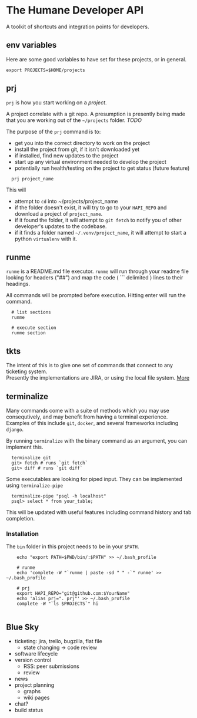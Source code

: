 # The Humane Developer API

A toolkit of shortcuts and integration points for developers.

## env variables

Here are some good variables to have set for these projects, or in general.

```
export PROJECTS=$HOME/projects
```

## prj

`prj` is how you start working on a *project*.

A project correlate with a git repo.  A presumption is presently being made that you are working out of the `~/projects` folder. *TODO*

The purpose of the `prj` command is to:

- get you into the correct directory to work on the project 
- install the project from git, if it isn't downloaded yet
- if installed, find new updates to the project
- start up any virtual environment needed to develop the project
- potentially run health/testing on the project to get status (future feature)

```
  prj project_name
```

This will 

* attempt to `cd` into ~/projects/project_name
* if the folder doesn't exist, it will try to go to your `HAPI_REPO` and download a project of `project_name`.
* if it found the folder, it will attempt to `git fetch` to notify you of other developer's updates to the codebase.
* if it finds a folder named `~/.venv/project_name`, it will attempt to start a python `virtualenv` with it.

## runme

`runme` is a README.md file executor. `runme` will run through your readme file looking for
headers ("##") and map the code ( ``` delimited ) lines to their headings.

All commands will be prompted before execution. Hitting enter will run the command.

```
  # list sections
  runme

  # execute section
  runme section
```


## tkts

The intent of this is to give one set of commands that connect to any ticketing system.  
Presently the implementations are JIRA, or using the local file system. [More](./tkts/README.md)


## terminalize

Many commands come with a suite of methods which you may use consequtively, and may benefit from having a terminal 
experience.  Examples of this include `git`, `docker`, and several frameworks including `django`.

By running `terminalize` with the binary command as an argument, you can implement this.

```
  terminalize git
  git> fetch # runs `git fetch`
  git> diff # runs `git diff`

``` 

Some executables are looking for piped input. They can be implemented using `terminalize-pipe`

```
  terminalize-pipe "psql -h localhost"
  psql> select * from your_table;

```

This will be updated with useful features including command history and tab completion.

### Installation

The `bin` folder in this project needs to be in your `$PATH`.

```
	echo "export PATH=$PWD/bin/:$PATH" >> ~/.bash_profile
```

```
    # runme
    echo 'complete -W "`runme | paste -sd " " -`" runme' >> ~/.bash_profile

    # prj
    export HAPI_REPO="git@github.com:$YourName"
    echo 'alias prj=". prj"' >> ~/.bash_profile
    complete -W "`ls $PROJECTS`" hi


```

## Blue Sky
- ticketing: jira, trello, bugzilla, flat file
  - state changing -> code review
- software lifecycle
- version control
  - RSS: peer submissions
  - review
- news
- project planning
  - graphs
  - wiki pages
- chat?
- build status
